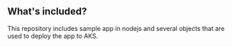 ## What's included?

This repository includes sample app in nodejs and several objects that are used to deploy the app to AKS.
